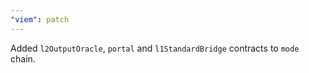 ```yaml
---
"viem": patch
---
```


Added `l2OutputOracle`, `portal` and `l1StandardBridge` contracts to `mode` chain.
